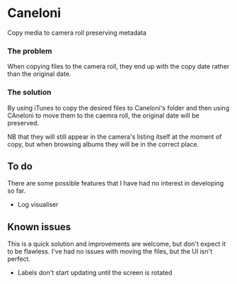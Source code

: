 # Caneloni
Copy media to camera roll preserving metadata

### The problem
When copying files to the camera roll, they end up with the copy date rather than the original date.

### The solution
By using iTunes to copy the desired files to Caneloni's folder and then using CAneloni to move them to the caemra roll, the original date will be preserved.

NB that they will still appear in the camera's listing itself at the moment of copy, but when browsing albums they will be in the correct place.

## To do
There are some possible features that I have had no interest in developing so far.

- Log visualiser

## Known issues
This is a quick solution and improvements are welcome, but don't expect it to be flawless. I've had no issues with moving the files, but the UI isn't perfect.

- Labels don't start updating until the screen is rotated 
